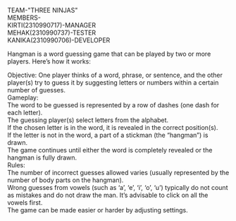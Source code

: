 TEAM-"THREE NINJAS"<br>
MEMBERS-<br>
KIRTI(2310990717)-MANAGER<br>
MEHAK(2310990737)-TESTER<br>
KANIKA(2310990706)-DEVELOPER<br>

Hangman is a word guessing game that can be played by two or more players. Here’s how it works:<br>

Objective: One player thinks of a word, phrase, or sentence, and the other player(s) try to guess it by suggesting letters or numbers within a certain number of guesses.<br>
Gameplay:<br>
The word to be guessed is represented by a row of dashes (one dash for each letter).<br>
The guessing player(s) select letters from the alphabet.<br>
If the chosen letter is in the word, it is revealed in the correct position(s).<br>
If the letter is not in the word, a part of a stickman (the “hangman”) is drawn.<br>
The game continues until either the word is completely revealed or the hangman is fully drawn.<br>
Rules:<br>
The number of incorrect guesses allowed varies (usually represented by the number of body parts on the hangman).<br>
Wrong guesses from vowels (such as ‘a’, ‘e’, ‘i’, ‘o’, ‘u’) typically do not count as mistakes and do not draw the man. It’s advisable to click on all the vowels first.<br>
The game can be made easier or harder by adjusting settings.<br>

